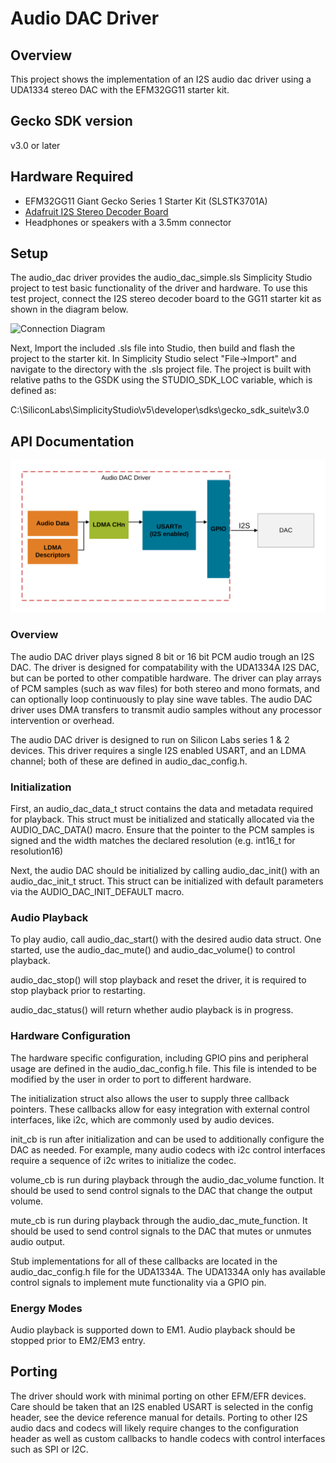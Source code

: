 # Audio DAC Driver #

## Overview ##

This project shows the implementation of an I2S audio dac driver using a UDA1334 stereo DAC with the EFM32GG11 starter kit.


## Gecko SDK version ##

v3.0 or later

## Hardware Required ##

- EFM32GG11 Giant Gecko Series 1 Starter Kit (SLSTK3701A)
- [Adafruit I2S Stereo Decoder Board](https://www.adafruit.com/product/3678)
- Headphones or speakers with a 3.5mm connector

## Setup ##

The audio_dac driver provides the audio_dac_simple.sls Simplicity Studio project to test basic functionality of the driver and hardware. To use this test project, connect the I2S stereo decoder board to the GG11 starter kit as shown in the diagram below.

![Connection Diagram](doc/connection_diagram.svg)

Next, Import the included .sls file into Studio, then build and flash the project to the starter kit.
In Simplicity Studio select "File->Import" and navigate to the directory with the .sls project file.
The project is built with relative paths to the GSDK using the STUDIO_SDK_LOC variable, which is defined as:

C:\SiliconLabs\SimplicityStudio\v5\developer\sdks\gecko_sdk_suite\v3.0


## API Documentation ##

![Driver Block Diagram](doc/block_diagram.svg)

### Overview
 The audio DAC driver plays signed 8 bit or 16 bit PCM audio trough an I2S
 DAC. The driver is designed for compatability with the UDA1334A I2S DAC,
 but can be ported to other compatible hardware. The driver can play arrays
 of PCM samples (such as wav files) for both stereo and mono formats, and
 can optionally loop continuously to play sine wave tables. The audio DAC
 driver uses DMA transfers to transmit audio samples without any processor
 intervention or overhead.
 
 The audio DAC driver is designed to run on Silicon Labs series 1 & 2
 devices. This driver requires a single I2S enabled USART, and an LDMA
 channel; both of these are defined in audio_dac_config.h.

### Initialization
 First, an audio_dac_data_t struct contains the data and metadata required
 for playback. This struct must be initialized and statically allocated via
 the AUDIO_DAC_DATA() macro. Ensure that the pointer to the PCM samples is 
 signed and the width matches the declared resolution
 (e.g. int16_t for resolution16) 
 
 Next, the audio DAC should be initialized by calling audio_dac_init() with
 an audio_dac_init_t struct. This struct can be initialized with default 
 parameters via the AUDIO_DAC_INIT_DEFAULT macro.

### Audio Playback
 To play audio, call audio_dac_start() with the desired audio data struct.
 One started, use the audio_dac_mute() and audio_dac_volume() to control
 playback.
 
 audio_dac_stop() will stop playback and reset the driver, it is required to
 stop playback prior to restarting.
 
 audio_dac_status() will return whether audio playback is in progress.
 
### Hardware Configuration
 The hardware specific configuration, including GPIO pins and peripheral
 usage are defined in the audio_dac_config.h file. This file is intended to
 be modified by the user in order to port to different hardware.
 
 The initialization struct also allows the user to supply three callback
 pointers. These callbacks allow for easy integration with external
 control interfaces, like i2c, which are commonly used by audio devices.
 
 init_cb is run after initialization and can be used to additionally
 configure the DAC as needed. For example, many audio codecs with i2c control
 interfaces require a sequence of i2c writes to initialize the codec.
 
 volume_cb is run during playback through the audio_dac_volume function. It
 should be used to send control signals to the DAC that change the output
 volume.
 
 mute_cb is run during playback through the audio_dac_mute_function. It
 should be used to send control signals to the DAC that mutes or unmutes
 audio output.
 
 Stub implementations for all of these callbacks are located in the
 audio_dac_config.h file for the UDA1334A. The UDA1334A only has available
 control signals to implement mute functionality via a GPIO pin.
 
### Energy Modes
 Audio playback is supported down to EM1. Audio playback should be stopped
 prior to EM2/EM3 entry.

## Porting

The driver should work with minimal porting on other EFM/EFR devices. Care should be taken that an I2S enabled USART is selected in the config header, see the device reference manual for details. Porting to other I2S audio dacs and codecs will likely require changes to the configuration header as well as custom callbacks to handle codecs with control interfaces such as SPI or I2C.
